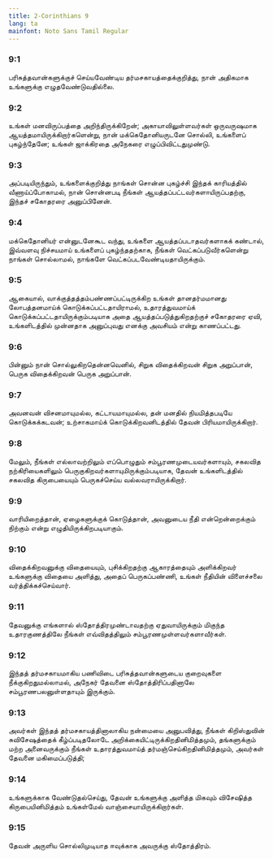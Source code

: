 ```yaml
---
title: 2-Corinthians 9
lang: ta
mainfont: Noto Sans Tamil Regular
---
```


###  9:1

பரிசுத்தவான்களுக்குச் செய்யவேண்டிய தர்மசகாயத்தைக்குறித்து, நான் அதிகமாக உங்களுக்கு எழுதவேண்டுவதில்லை.

###  9:2

உங்கள் மனவிருப்பத்தை அறிந்திருக்கிறேன்; அகாயாவிலுள்ளவர்கள் ஒருவருஷமாக ஆயத்தமாயிருக்கிறார்களென்று, நான் மக்கெதோனியருடனே சொல்லி, உங்களைப் புகழ்ந்தேனே; உங்கள் ஜாக்கிரதை அநேகரை எழுப்பிவிட்டதுமுண்டு.

###  9:3

அப்படியிருந்தும், உங்களைக்குறித்து நாங்கள் சொன்ன புகழ்ச்சி இந்தக் காரியத்தில் வீணாய்ப்போகாமல், நான் சொன்னபடி நீங்கள் ஆயத்தப்பட்டவர்களாயிருப்பதற்கு, இந்தச் சகோதரரை அனுப்பினேன்.

###  9:4

மக்கெதோனியர் என்னுடனேகூட வந்து, உங்களை ஆயத்தப்படாதவர்களாகக் கண்டால், இவ்வளவு நிச்சயமாய் உங்களைப் புகழ்ந்ததற்காக, நீங்கள் வெட்கப்படுவீர்களென்று நாங்கள் சொல்லாமல், நாங்களே வெட்கப்படவேண்டியதாயிருக்கும்.

###  9:5

ஆகையால், வாக்குத்தத்தம்பண்ணப்பட்டிருக்கிற உங்கள் தானதர்மமானது லோபத்தனமாய்க் கொடுக்கப்பட்டதாயிராமல், உதாரத்துவமாய்க் கொடுக்கப்பட்டதாயிருக்கும்படியாக அதை ஆயத்தப்படுத்துகிறதற்குச் சகோதரரை ஏவி, உங்களிடத்தில் முன்னதாக அனுப்புவது எனக்கு அவசியம் என்று காணப்பட்டது.

###  9:6

பின்னும் நான் சொல்லுகிறதென்னவெனில், சிறுக விதைக்கிறவன் சிறுக அறுப்பான், பெருக விதைக்கிறவன் பெருக அறுப்பான்.

###  9:7

அவனவன் விசனமாயுமல்ல, கட்டாயமாயுமல்ல, தன் மனதில் நியமித்தபடியே கொடுக்கக்கடவன்; உற்சாகமாய்க் கொடுக்கிறவனிடத்தில் தேவன் பிரியமாயிருக்கிறார்.

###  9:8

மேலும், நீங்கள் எல்லாவற்றிலும் எப்பொழுதும் சம்பூரணமுடையவர்களாயும், சகலவித நற்கிரியைகளிலும் பெருகுகிறவர்களாயுமிருக்கும்படியாக, தேவன் உங்களிடத்தில் சகலவித கிருபையையும் பெருகச்செய்ய வல்லவராயிருக்கிறார்.

###  9:9

வாரியிறைத்தான், ஏழைகளுக்குக் கொடுத்தான், அவனுடைய நீதி என்றென்றைக்கும் நிற்கும் என்று எழுதியிருக்கிறபடியாகும்.

###  9:10

விதைக்கிறவனுக்கு விதையையும், புசிக்கிறதற்கு ஆகாரத்தையும் அளிக்கிறவர் உங்களுக்கு விதையை அளித்து, அதைப் பெருகப்பண்ணி, உங்கள் நீதியின் விளைச்சலை வர்த்திக்கச்செய்வார்.

###  9:11

தேவனுக்கு எங்களால் ஸ்தோத்திரமுண்டாவதற்கு ஏதுவாயிருக்கும் மிகுந்த உதாரகுணத்திலே நீங்கள் எவ்விதத்திலும் சம்பூரணமுள்ளவர்களாவீர்கள்.

###  9:12

இந்தத் தர்மசகாயமாகிய பணிவிடை பரிசுத்தவான்களுடைய குறைவுகளை நீக்குகிறதுமல்லாமல், அநேகர் தேவனை ஸ்தோத்திரிப்பதினாலே சம்பூரணபலனுள்ளதாயும் இருக்கும்.

###  9:13

அவர்கள் இந்தத் தர்மசகாயத்தினாலாகிய நன்மையை அனுபவித்து, நீங்கள் கிறிஸ்துவின் சுவிசேஷத்தைக் கீழ்ப்படிதலோடே அறிக்கையிட்டிருக்கிறதினிமித்தமும், தங்களுக்கும் மற்ற அனைவருக்கும் நீங்கள் உதாரத்துவமாய்த் தர்மஞ்செய்கிறதினிமித்தமும், அவர்கள் தேவனை மகிமைப்படுத்தி;

###  9:14

உங்களுக்காக வேண்டுதல்செய்து, தேவன் உங்களுக்கு அளித்த மிகவும் விசேஷித்த கிருபையினிமித்தம் உங்கள்மேல் வாஞ்சையாயிருக்கிறார்கள்.

###  9:15

தேவன் அருளிய சொல்லிமுடியாத ஈவுக்காக அவருக்கு ஸ்தோத்திரம்.

